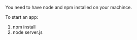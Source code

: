 You need to have node and npm installed on your machince.

To start an app:
1) npm install
2) node server.js


